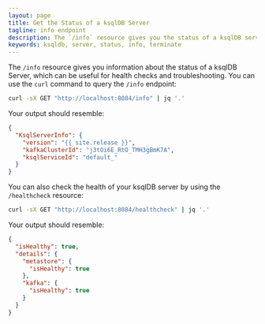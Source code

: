 ```yaml
---
layout: page
title: Get the Status of a ksqlDB Server
tagline: info endpoint
description: The `/info` resource gives you the status of a ksqlDB server
keywords: ksqldb, server, status, info, terminate
---
```


The `/info` resource gives you information about the status of a ksqlDB
Server, which can be useful for health checks and troubleshooting. You
can use the `curl` command to query the `/info` endpoint:

```bash
curl -sX GET "http://localhost:8084/info" | jq '.'
```

Your output should resemble:

```json
{
  "KsqlServerInfo": {
    "version": "{{ site.release }}",
    "kafkaClusterId": "j3tOi6E_RtO_TMH3gBmK7A",
    "ksqlServiceId": "default_"
  }
}
```

You can also check the health of your ksqlDB server by using the
``/healthcheck`` resource:

```bash
curl -sX GET "http://localhost:8084/healthcheck" | jq '.'
```

Your output should resemble:

```json
{
  "isHealthy": true,
  "details": {
    "metastore": {
      "isHealthy": true
    },
    "kafka": {
      "isHealthy": true
    }
  }
}
```

